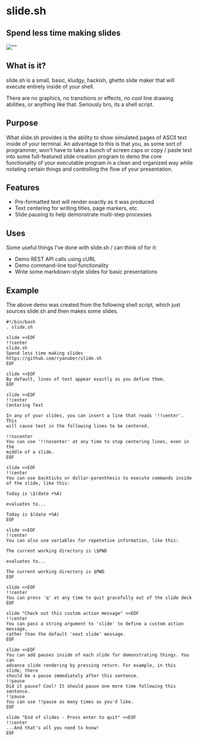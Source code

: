 slide.sh
========

Spend less time making slides
-----------------------------

![""](http://ryanuber.github.com/slide.sh/slide_demo.gif "")

What is it?
-----------

slide.sh is a small, basic, kludgy, hackish, ghetto slide maker that
will execute entirely inside of your shell.

There are no graphics, no transitions or effects, no cool line
drawing abilities, or anything like that. Seriously bro, its a shell
script.

Purpose
-------

What slide.sh provides is the ability to show simulated pages of ASCII text
inside of your terminal. An advantage to this is that you, as some sort
of programmer, won't have to take a bunch of screen caps or copy /
paste text into some full-featured slide creation program to demo the
core functionality of your executable program in a clean and organized
way while notating certain things and controlling the flow of your
presentation.

Features
--------

* Pre-formatted text will render exactly as it was produced
* Text centering for writing titles, page markers, etc.
* Slide pausing to help demonstrate multi-step processes

Uses
----

Some useful things I've done with slide.sh / can think of for it:

* Demo REST API calls using cURL
* Demo command-line tool functionality
* Write some markdown-style slides for basic presentations

Example
-------

The above demo was created from the following shell script, which just
sources slide.sh and then makes some slides.

    #!/bin/bash
    . slide.sh
    
    slide <<EOF
    !!center
    slide.sh
    Spend less time making slides
    https://github.com/ryanuber/slide.sh
    EOF
    
    slide <<EOF
    By default, lines of text appear exactly as you define them.
    EOF
    
    slide <<EOF
    !!center
    Centering Text
    
    In any of your slides, you can insert a line that reads '!!center'. This
    will cause text in the following lines to be centered.
    
    !!nocenter
    You can use '!!nocenter' at any time to stop centering lines, even in the
    middle of a slide.
    EOF
    
    slide <<EOF
    !!center
    You can use backticks or dollar-parenthesis to execute commands inside
    of the slide, like this:
    
    Today is \$(date +%A)
    
    evaluates to...
    
    Today is $(date +%A)
    EOF
    
    slide <<EOF
    !!center
    You can also use variables for repetetive information, like this:
    
    The current working directory is \$PWD
    
    evaluates to...
    
    The current working directory is $PWD
    EOF
    
    slide <<EOF
    !!center
    You can press 'q' at any time to quit gracefully out of the slide deck
    EOF
    
    slide "Check out this custom action message" <<EOF
    !!center
    You can pass a string argument to 'slide' to define a custom action message,
    rather than the default 'next slide' message.
    EOF
    
    slide <<EOF
    You can add pauses inside of each slide for demonstrating things. You can
    advance slide rendering by pressing return. For example, in this slide, there
    should be a pause immediately after this sentence.
    !!pause
    Did it pause? Cool! It should pause one more time following this sentence.
    !!pause
    You can use !!pause as many times as you'd like.
    EOF
    
    slide "End of slides - Press enter to quit" <<EOF
    !!center
    ...And that's all you need to know!
    EOF
